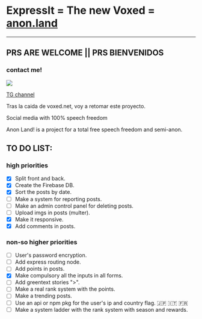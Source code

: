 # ExpressIt = The new Voxed = [anon.land](http://anon.land/)

---

## PRS ARE WELCOME || PRS BIENVENIDOS

### contact me!
[![](https://telegram.com.es/wp-content/uploads/2018/02/telegram.png)](https://t.me/grunt1234)


[TG channel](http://t.me/voxed4)



Tras la caida de voxed.net, voy a retomar este proyecto.

Social media with 100% speech freedom

Anon Land! is a project for a total free speech freedom and semi-anon.

## TO DO LIST:

### high priorities
- [x] Split front and back.
- [x] Create the Firebase DB.
- [x] Sort the posts by date.
- [ ] Make a system for reporting posts.
- [ ] Make an admin control panel for deleting posts.
- [ ] Upload imgs in posts (multer).
- [x] Make it responsive.
- [x] Add comments in posts.

### non-so higher priorities
- [ ] User's password encryption.
- [ ] Add express routing node.
- [ ] Add points in posts.
- [x] Make compulsory all the inputs in all forms.
- [ ] Add greentext stories ">".
- [ ] Make a real rank system with the points.
- [ ] Make a trending posts.
- [ ] Use an api or npm pkg for the user's ip and country flag. :jp: :it: :fr:
- [ ] Make a system ladder with the rank system with season and rewards.
